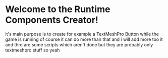 # Welcome to the Runtime Components Creator!

it's main purpose is to create for example a TextMeshPro Button while the game is running
of course it can do more than that and i will add more too it and thre are some scripts 
which aren't done but they are probably only textmeshpro stuff so yeah
